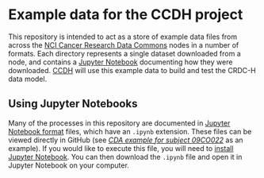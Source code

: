 # Example data for the CCDH project

This repository is intended to act as a store of example data files from across
the [NCI Cancer Research Data Commons](https://datascience.cancer.gov/data-commons)
nodes in a number of formats. Each directory represents a single dataset downloaded
from a node, and contains a [Jupyter Notebook](https://jupyter.org/) documenting how
they were downloaded. [CCDH](https://datacommons.cancer.gov/center-cancer-data-harmonization)
will use this example data to build and test the CRDC-H data model.

## Using Jupyter Notebooks

Many of the processes in this repository are documented in
[Jupyter Notebook format](https://nbformat.readthedocs.io/) files,
which have an `.ipynb` extension. These files can be viewed directly in
GitHub (see
*[CDA example for subject 09CO022](./cptac2-subject-09CO022/CDA+example+for+subject+09CO022.ipynb)*
as an example). If you would like to execute this file, you will need to
[install Jupyter Notebook](https://jupyter.org/install.html). You can then download
the `.ipynb` file and open it in Jupyter Notebook on your computer.
